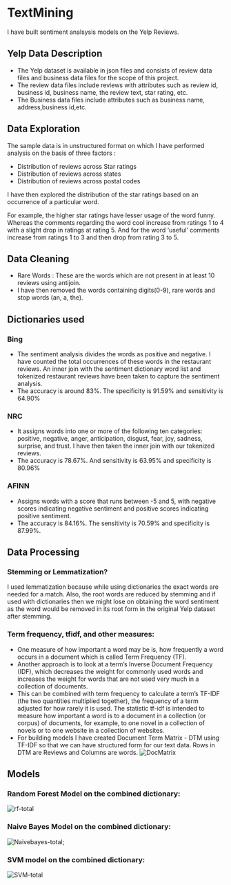 # TextMining

I have built sentiment analsysis models on the Yelp Reviews.

## Yelp Data Description

* The Yelp dataset is available in json files and consists of review data files and business data files for the scope of this project.
* The review data files include reviews with attributes such as review id, business id, business name, the review text, star rating, etc. 
* The Business data files include attributes such as business name, address,business id,etc.

## Data Exploration 

The sample data is in unstructured format on which I have performed analysis on the basis of three factors :
* Distribution of reviews across Star ratings
* Distribution of reviews across states
* Distribution of reviews across postal codes

I have then explored the distribution of the star ratings based on an occurrence of a particular word. 

For example, the higher star ratings have lesser usage of the word funny.
Whereas the comments regarding the word cool increase from ratings 1 to 4 with a slight drop in ratings at rating 5. 
And for the word ‘useful’ comments increase from ratings 1 to 3 and then drop from rating 3 to 5.

## Data Cleaning

* Rare Words : These are the words which are not present in at least 10 reviews using antijoin.
* I have then removed the words containing digits(0-9), rare words and stop words (an, a, the).

## Dictionaries used

### Bing
* The sentiment analysis divides the words as positive and negative. I have counted the total occurrences of these words in the restaurant reviews. An inner join with the sentiment dictionary word list and tokenized restaurant reviews have been taken to capture the sentiment analysis. 
* The accuracy is around 83%. The specificity is 91.59% and sensitivity is 64.90%


### NRC 
* It assigns words into one or more of the following ten categories: positive, negative, anger, anticipation, disgust, fear, joy, sadness, surprise, and trust. I have then taken the inner join with our tokenized reviews.
* The accuracy is 78.67%. And sensitivity is 63.95% and specificity is 80.96%

### AFINN
* Assigns words with a score that runs between -5 and 5, with negative scores indicating negative sentiment and positive scores indicating positive sentiment.
* The accuracy is 84.16%. The sensitivity is 70.59% and specificity is 87.99%.

## Data Processing

### Stemming or Lemmatization?

I used lemmatization because while using dictionaries the exact words are needed for a match. Also, the root words are reduced by stemming and if used with dictionaries then we might lose on obtaining the word sentiment as the word would be removed in its root form in the original Yelp dataset after stemming.

### Term frequency, tfidf, and other measures:

* One measure of how important a word may be is, how frequently a word occurs in a document which is called Term Frequency (TF).
* Another approach is to look at a term’s Inverse Document Frequency (IDF), which decreases the weight for commonly used words and increases the weight for words that are not used very much in a collection of documents. 
* This can be combined with term frequency to calculate a term’s TF-IDF (the two quantities multiplied together), the frequency of a term adjusted for how rarely it is used. The statistic tf-idf is intended to measure how important a word is to a document in a collection (or corpus) of documents, for example, to one novel in a collection of novels or to one website in a collection of websites.
* For building models I have created Document Term Matrix - DTM using TF-IDF so that we can have structured form for our text data. Rows in DTM are Reviews and Columns are words. 
![DocMatrix](https://user-images.githubusercontent.com/22790699/147393673-5561cf6b-d9a2-4d1a-a568-c7c4c9c8d696.PNG)


## Models

### Random Forest Model on the combined dictionary:
![rf-total](https://user-images.githubusercontent.com/22790699/147393603-636c2b39-4d86-4b1e-b5dc-a3cef921721e.PNG)

### Naive Bayes Model on the combined dictionary:
![Naivebayes-total;](https://user-images.githubusercontent.com/22790699/147393604-a2f89905-1092-430a-b058-5d5c6e5a47da.PNG)

### SVM model on the combined dictionary:
![SVM-total](https://user-images.githubusercontent.com/22790699/147393606-c5d9d66c-7649-4a1b-9dc6-4376ad620916.PNG)

